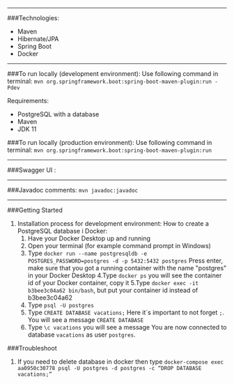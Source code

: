 ----------------------------------------------------
###Technologies:
* Maven
* Hibernate/JPA
* Spring Boot
* Docker
----------------------------------------------------
###To run locally (development environment):
Use following command in terminal: `mvn org.springframework.boot:spring-boot-maven-plugin:run -Pdev`

Requirements:
* PostgreSQL with a database
* Maven
* JDK 11

###To run locally (production environment):
Use following command in terminal:  `mvn org.springframework.boot:spring-boot-maven-plugin:run`

----------------------------------------------------
###Swagger UI :

----------------------------------------------------
###Javadoc comments:
`mvn javadoc:javadoc`

----------------------------------------------------
###Getting Started
1. Installation process for development environment:
   How to create a PostgreSQL database i Docker:
    1. Have your Docker Desktop up and running
    2. Open your terminal (for example command prompt in Windows)
    3. Type `docker run --name postgresqldb -e POSTGRES_PASSWORD=postgres -d -p 5432:5432 postgres`
       Press enter, make sure that you got a running container with the name "postgres" in your Docker Desktop
       4.Type `docker ps` you will see the container id of your Docker container, copy it
       5.Type `docker exec -it b3bee3c04a62 bin/bash`, but put your container id instead of b3bee3c04a62
    6. Type `psql -U postgres`
    7. Type `CREATE DATABASE vacations;` Here it´s important to not forget `;`. You will see a message `CREATE DATABASE`
    8. Type `\c vacations` you will see a message You are now connected to database `vacations` as user `postgres`.

###Troubleshoot
1. If you need to delete database in docker then type 
`docker-compose exec aa0950c30778 psql -U postgres -d postgres -c “DROP DATABASE vacations;”`
